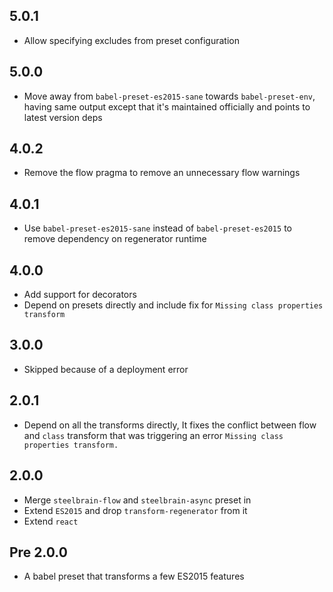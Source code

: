 ## 5.0.1

- Allow specifying excludes from preset configuration

## 5.0.0

- Move away from `babel-preset-es2015-sane` towards `babel-preset-env`, having same output except that it's maintained officially and points to latest version deps

## 4.0.2

- Remove the flow pragma to remove an unnecessary flow warnings

## 4.0.1

- Use `babel-preset-es2015-sane` instead of `babel-preset-es2015` to remove dependency on regenerator runtime

## 4.0.0

- Add support for decorators
- Depend on presets directly and include fix for `Missing class properties transform`

## 3.0.0

- Skipped because of a deployment error

## 2.0.1

- Depend on all the transforms directly, It fixes the conflict between flow and `class` transform that was triggering an error `Missing class properties transform.`

## 2.0.0

- Merge `steelbrain-flow` and `steelbrain-async` preset in
- Extend `ES2015` and drop `transform-regenerator` from it
- Extend `react`

## Pre 2.0.0

- A babel preset that transforms a few ES2015 features
